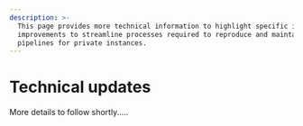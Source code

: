 ```yaml
---
description: >-
  This page provides more technical information to highlight specific iterative
  improvements to streamline processes required to reproduce and maintain data
  pipelines for private instances.
---
```


# Technical updates

More details to follow shortly.....


